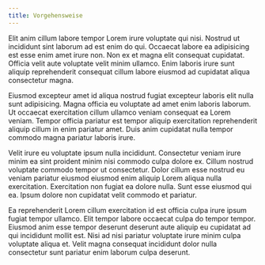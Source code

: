 ```yaml
---
title: Vorgehensweise
---
```


Elit anim cillum labore tempor Lorem irure voluptate qui nisi. Nostrud ut incididunt sint laborum ad
est enim do qui. Occaecat labore ea adipisicing est esse enim amet irure non. Non ex et magna elit
consequat cupidatat. Officia velit aute voluptate velit minim ullamco. Enim laboris irure sunt
aliquip reprehenderit consequat cillum labore eiusmod ad cupidatat aliqua consectetur magna.

Eiusmod excepteur amet id aliqua nostrud fugiat excepteur laboris elit nulla sunt adipisicing. Magna
officia eu voluptate ad amet enim laboris laborum. Ut occaecat exercitation cillum ullamco veniam
consequat ea Lorem veniam. Tempor officia pariatur est tempor aliquip exercitation reprehenderit
aliquip cillum in enim pariatur amet. Duis anim cupidatat nulla tempor commodo magna pariatur
laboris irure.

Velit irure eu voluptate ipsum nulla incididunt. Consectetur veniam irure minim ea sint proident
minim nisi commodo culpa dolore ex. Cillum nostrud voluptate commodo tempor ut consectetur. Dolor
cillum esse nostrud eu veniam pariatur eiusmod eiusmod enim aliquip Lorem aliqua nulla exercitation.
Exercitation non fugiat ea dolore nulla. Sunt esse eiusmod qui ea. Ipsum dolore non cupidatat velit
commodo et pariatur.

Ea reprehenderit Lorem cillum exercitation id est officia culpa irure ipsum fugiat tempor ullamco.
Elit tempor labore occaecat culpa do tempor tempor. Eiusmod anim esse tempor deserunt deserunt aute
aliquip eu cupidatat ad qui incididunt mollit est. Nisi ad nisi pariatur voluptate irure minim culpa
voluptate aliqua et. Velit magna consequat incididunt dolor nulla consectetur sunt pariatur enim
laborum culpa deserunt.

